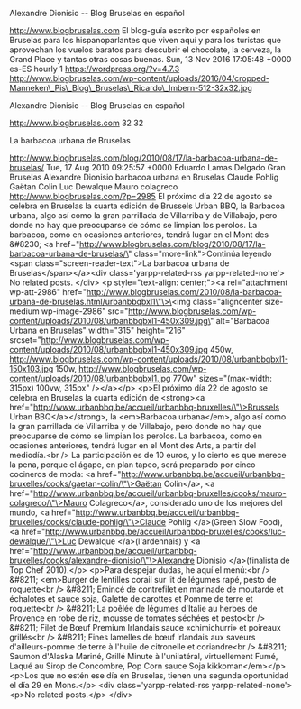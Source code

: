 Alexandre Dionisio -- Blog Bruselas en español

http://www.blogbruselas.com El blog-guía escrito por españoles en
Bruselas para los hispanoparlantes que viven aquí y para los turistas
que aprovechan los vuelos baratos para descubrir el chocolate, la
cerveza, la Grand Place y tantas otras cosas buenas. Sun, 13 Nov 2016
17:05:48 +0000 es-ES hourly 1 https://wordpress.org/?v=4.7.3
http://www.blogbruselas.com/wp-content/uploads/2016/04/cropped-Manneken\_Pis\_Blog\_Bruselas\_Ricardo\_Imbern-512-32x32.jpg

Alexandre Dionisio -- Blog Bruselas en español

http://www.blogbruselas.com 32 32

La barbacoa urbana de Bruselas

http://www.blogbruselas.com/blog/2010/08/17/la-barbacoa-urbana-de-bruselas/
Tue, 17 Aug 2010 09:25:57 +0000 Eduardo Lamas Delgado Gran Bruselas
Alexandre Dionisio barbacoa urbana en Bruselas Claude Pohlig Gaëtan
Colin Luc Dewalque Mauro colagreco http://www.blogbruselas.com/?p=2985
El próximo día 22 de agosto se celebra en Bruselas la cuarta edición de
Brussels Urban BBQ, la Barbacoa urbana, algo así como la gran parrillada
de Villarriba y de Villabajo, pero donde no hay que preocuparse de cómo
se limpian los perolos. La barbacoa, como en ocasiones anteriores,
tendrá lugar en el Mont des &\#8230; \<a
href=\"http://www.blogbruselas.com/blog/2010/08/17/la-barbacoa-urbana-de-bruselas/\"
class=\"more-link\"\>Continúa leyendo \<span
class=\"screen-reader-text\"\>La barbacoa urbana de
Bruselas\</span\>\</a\>\<div class=\'yarpp-related-rss
yarpp-related-none\'\> No related posts. \</div\> \<p
style=\"text-align: center;\"\>\<a rel=\"attachment wp-att-2986\"
href=\"http://www.blogbruselas.com/2010/08/la-barbacoa-urbana-de-bruselas.html/urbanbbqbxl1\"\>\<img
class=\"aligncenter size-medium wp-image-2986\"
src=\"http://www.blogbruselas.com/wp-content/uploads/2010/08/urbanbbqbxl1-450x309.jpg\"
alt=\"Barbacoa Urbana en Bruselas\" width=\"315\" height=\"216\"
srcset=\"http://www.blogbruselas.com/wp-content/uploads/2010/08/urbanbbqbxl1-450x309.jpg
450w,
http://www.blogbruselas.com/wp-content/uploads/2010/08/urbanbbqbxl1-150x103.jpg
150w,
http://www.blogbruselas.com/wp-content/uploads/2010/08/urbanbbqbxl1.jpg
770w\" sizes=\"(max-width: 315px) 100vw, 315px\" /\>\</a\>\</p\> \<p\>El
próximo día 22 de agosto se celebra en Bruselas la cuarta edición de
\<strong\>\<a
href=\"http://www.urbanbbq.be/accueil/urbanbbq-bruxelles/\"\>Brussels
Urban BBQ\</a\>\</strong\>, la \<em\>Barbacoa urbana\</em\>, algo así
como la gran parrillada de Villarriba y de Villabajo, pero donde no hay
que preocuparse de cómo se limpian los perolos. La barbacoa, como en
ocasiones anteriores, tendrá lugar en el Mont des Arts, a partir del
mediodía.\<br /\> La participación es de 10 euros, y lo cierto es que
merece la pena, porque el ágape, en plan tapeo, será preparado por cinco
cocineros de moda: \<a
href=\"http://www.urbanbbq.be/accueil/urbanbbq-bruxelles/cooks/gaetan-colin/\"\>Gaëtan
Colin\</a\>, \<a
href=\"http://www.urbanbbq.be/accueil/urbanbbq-bruxelles/cooks/mauro-colagreco/\"\>Mauro
Colagreco\</a\>, considerado uno de los mejores del mundo, \<a
href=\"http://www.urbanbbq.be/accueil/urbanbbq-bruxelles/cooks/claude-pohlig/\"\>Claude
Pohlig \</a\>(Green Slow Food), \<a
href=\"http://www.urbanbbq.be/accueil/urbanbbq-bruxelles/cooks/luc-dewalque/\"\>Luc
Dewalque \</a\>(l'ardennais) y \<a
href=\"http://www.urbanbbq.be/accueil/urbanbbq-bruxelles/cooks/alexandre-dionisio/\"\>Alexandre
Dionisio \</a\>(finalista de Top Chef 2010).\</p\> \<p\>Para despejar
dudas, he aquí el menú:\<br /\> &\#8211; \<em\>Burger de lentilles
corail sur lit de légumes rapé, pesto de roquette\<br /\> &\#8211;
Emincé de contrefilet en marinade de moutarde et échalotes et sauce
soja, Galette de carottes et Pomme de terre et roquette\<br /\> &\#8211;
La poêlée de légumes d'Italie au herbes de Provence en robe de riz,
mousse de tomates séchées et pesto\<br /\> &\#8211; Filet de Bœuf
Premium Irlandais sauce «chimichurri» et poireaux grillés\<br /\>
&\#8211; Fines lamelles de bœuf irlandais aux saveurs d'ailleurs-pomme
de terre à l'huile de citronelle et coriandre\<br /\> &\#8211; Saumon
d'Alaska Mariné, Grillé Minute à l'unilatéral, virtuellement Fumé, Laqué
au Sirop de Concombre, Pop Corn sauce Soja kikkoman\</em\>\</p\>
\<p\>Los que no estén ese día en Bruselas, tienen una segunda
oportunidad el día 29 en Mons.\</p\> \<div class=\'yarpp-related-rss
yarpp-related-none\'\> \<p\>No related posts.\</p\> \</div\>
